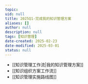 ```yaml
---
topic: 
uid: null
title: 2025Q1-完成我的知识管理方案
aliases: []
author: null
description: null
tags: [知识管理]
date-created: 2025-02-23
date-modified: 2025-03-01
status: null
---
```


- [[知识管理工作流|我的知识管理方案]]
- [[知识组织方案工作流]]
- [[知识管理实施路线图]]

